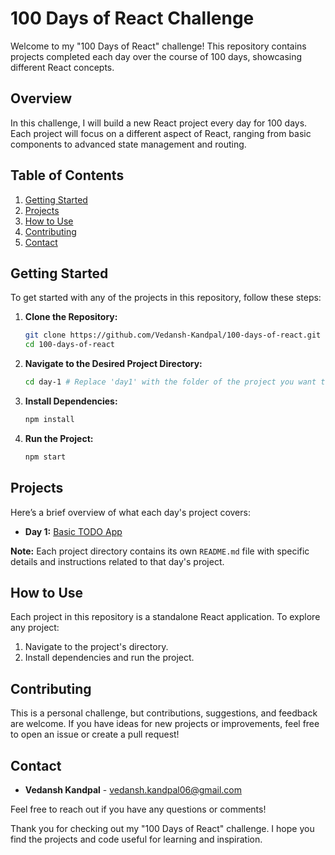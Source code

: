 # 100 Days of React Challenge

Welcome to my "100 Days of React" challenge! This repository contains projects completed each day over the course of 100 days, showcasing different React concepts.

## Overview

In this challenge, I will build a new React project every day for 100 days. Each project will focus on a different aspect of React, ranging from basic components to advanced state management and routing.

## Table of Contents

1. [Getting Started](#getting-started)
2. [Projects](#projects)
3. [How to Use](#how-to-use)
4. [Contributing](#contributing)
5. [Contact](#contact)

## Getting Started

To get started with any of the projects in this repository, follow these steps:

1. **Clone the Repository:**

   ```bash
   git clone https://github.com/Vedansh-Kandpal/100-days-of-react.git
   cd 100-days-of-react
   ```

2. **Navigate to the Desired Project Directory:**

   ```bash
   cd day-1 # Replace 'day1' with the folder of the project you want to view
   ```

3. **Install Dependencies:**

   ```bash
   npm install
   ```

4. **Run the Project:**
   ```bash
   npm start
   ```

## Projects

Here’s a brief overview of what each day's project covers:

- **Day 1:** [Basic TODO App](./day-1/README.md)

**Note:** Each project directory contains its own `README.md` file with specific details and instructions related to that day's project.

## How to Use

Each project in this repository is a standalone React application. To explore any project:

1. Navigate to the project's directory.
2. Install dependencies and run the project.

## Contributing

This is a personal challenge, but contributions, suggestions, and feedback are welcome. If you have ideas for new projects or improvements, feel free to open an issue or create a pull request!

## Contact

- **Vedansh Kandpal** - [vedansh.kandpal06@gmail.com](mailto:vedansh.kandpal06@gmail.com)

Feel free to reach out if you have any questions or comments!

Thank you for checking out my "100 Days of React" challenge. I hope you find the projects and code useful for learning and inspiration.
